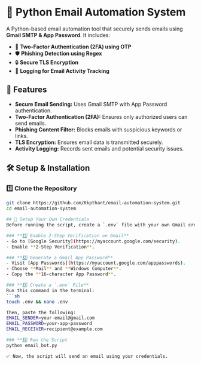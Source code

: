 # 📧 Python Email Automation System

A Python-based email automation tool that securely sends emails using **Gmail SMTP & App Password**. It includes:
- 🔐 **Two-Factor Authentication (2FA) using OTP**
- 🛡️ **Phishing Detection using Regex**
- 🔒 **Secure TLS Encryption**
- 📜 **Logging for Email Activity Tracking**

## 🚀 Features
- **Secure Email Sending:** Uses Gmail SMTP with App Password authentication.
- **Two-Factor Authentication (2FA):** Ensures only authorized users can send emails.
- **Phishing Content Filter:** Blocks emails with suspicious keywords or links.
- **TLS Encryption:** Ensures email data is transmitted securely.
- **Activity Logging:** Records sent emails and potential security issues.

## 🛠️ Setup & Installation
### **1️⃣ Clone the Repository**
```sh
git clone https://github.com/Kkpthant/email-automation-system.git
cd email-automation-system

## 🔐 Setup Your Own Credentials
Before running the script, create a `.env` file with your own Gmail credentials.

### **1️⃣ Enable 2-Step Verification on Gmail**
- Go to [Google Security](https://myaccount.google.com/security).
- Enable **2-Step Verification**.

### **2️⃣ Generate a Gmail App Password**
- Visit [App Passwords](https://myaccount.google.com/apppasswords).
- Choose **Mail** and **Windows Computer**.
- Copy the **16-character App Password**.

### **3️⃣ Create a `.env` File**
Run this command in the terminal:
```sh
touch .env && nano .env

Then, paste the following:
EMAIL_SENDER=your-email@gmail.com
EMAIL_PASSWORD=your-app-password
EMAIL_RECEIVER=recipient@example.com

### **4️⃣ Run the Script
python email_bot.py

✅ Now, the script will send an email using your credentials.

